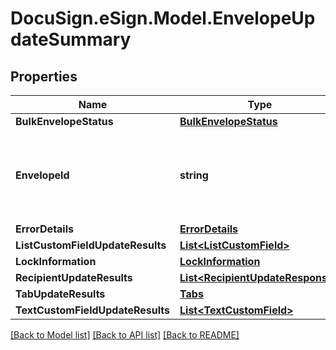 # DocuSign.eSign.Model.EnvelopeUpdateSummary
## Properties

Name | Type | Description | Notes
------------ | ------------- | ------------- | -------------
**BulkEnvelopeStatus** | [**BulkEnvelopeStatus**](BulkEnvelopeStatus.md) |  | [optional] 
**EnvelopeId** | **string** | The envelope ID of the envelope status that failed to post. | [optional] 
**ErrorDetails** | [**ErrorDetails**](ErrorDetails.md) |  | [optional] 
**ListCustomFieldUpdateResults** | [**List&lt;ListCustomField&gt;**](ListCustomField.md) |  | [optional] 
**LockInformation** | [**LockInformation**](LockInformation.md) |  | [optional] 
**RecipientUpdateResults** | [**List&lt;RecipientUpdateResponse&gt;**](RecipientUpdateResponse.md) |  | [optional] 
**TabUpdateResults** | [**Tabs**](Tabs.md) |  | [optional] 
**TextCustomFieldUpdateResults** | [**List&lt;TextCustomField&gt;**](TextCustomField.md) |  | [optional] 

[[Back to Model list]](../README.md#documentation-for-models) [[Back to API list]](../README.md#documentation-for-api-endpoints) [[Back to README]](../README.md)

